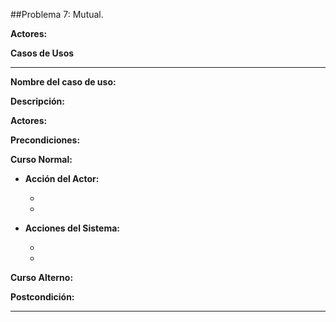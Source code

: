 ##Problema 7: Mutual.

**Actores:**


**Casos de Usos**


___

**Nombre del caso de uso:**

**Descripción:** 

**Actores:** 

**Precondiciones:**

**Curso Normal:**

- **Acción del Actor:**

	-
	
	-

- **Acciones del Sistema:**

	-
	
	-

**Curso Alterno:**

**Postcondición:**

___
